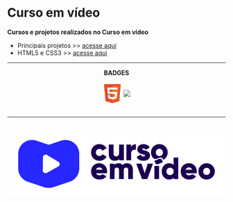 # Curso em vídeo
**Cursos e projetos realizados no Curso em vídeo**



<ul>
  <li>Principais projetos >> <a href="./principais-projetos">acesse aqui</a></li>
  <li>HTML5 e CSS3 >> <a href="./html-css">acesse aqui</a></li>
</ul>

<hr>

<div align="center"><strong>BADGES</strong></div>
<br>
<div align="center">
<img align="center" height="45" src="https://raw.githubusercontent.com/devicons/devicon/master/icons/html5/html5-original.svg">
<img align="center" height="45" src="https://cdn.jsdelivr.net/gh/devicons/devicon/icons/css3/css3-original.svg" />
</div>
<br>

<hr>
<br>

<div align="center">
<img src="./images/cursoemvideo-logo.png" width="500">
</div>

